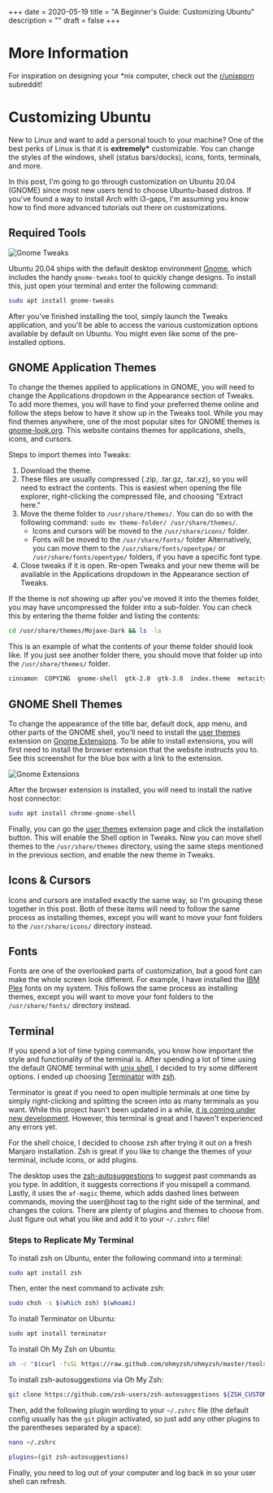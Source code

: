 +++
date = 2020-05-19
title = "A Beginner's Guide: Customizing Ubuntu"
description = ""
draft = false
+++

# More Information

For inspiration on designing your \*nix computer, check out the
[r/unixporn](https://libredd.it/r/unixporn) subreddit!

# Customizing Ubuntu

New to Linux and want to add a personal touch to your machine? One of
the best perks of Linux is that it is **extremely\*** customizable. You
can change the styles of the windows, shell (status bars/docks), icons,
fonts, terminals, and more.

In this post, I\'m going to go through customization on Ubuntu 20.04
(GNOME) since most new users tend to choose Ubuntu-based distros. If
you\'ve found a way to install Arch with i3-gaps, I\'m assuming you know
how to find more advanced tutorials out there on customizations.

## Required Tools

![Gnome
Tweaks](https://img.cleberg.net/blog/20200519-customizing-ubuntu/gnome-tweaks-min.png)

Ubuntu 20.04 ships with the default desktop environment
[Gnome](https://www.gnome.org/), which includes the handy
`gnome-tweaks` tool to quickly change designs. To install
this, just open your terminal and enter the following command:

```sh
sudo apt install gnome-tweaks
```

After you\'ve finished installing the tool, simply launch the Tweaks
application, and you\'ll be able to access the various customization
options available by default on Ubuntu. You might even like some of the
pre-installed options.

## GNOME Application Themes

To change the themes applied to applications in GNOME, you will need to
change the Applications dropdown in the Appearance section of Tweaks. To
add more themes, you will have to find your preferred theme online and
follow the steps below to have it show up in the Tweaks tool. While you
may find themes anywhere, one of the most popular sites for GNOME themes
is [gnome-look.org](https://www.gnome-look.org/). This website contains
themes for applications, shells, icons, and cursors.

Steps to import themes into Tweaks:

1.  Download the theme.
2.  These files are usually compressed (.zip, .tar.gz, .tar.xz), so you
    will need to extract the contents. This is easiest when opening the
    file explorer, right-clicking the compressed file, and choosing
    \"Extract here.\"
3.  Move the theme folder to `/usr/share/themes/`. You can do
    so with the following command:
    `sudo mv theme-folder/ /usr/share/themes/`.
    -   Icons and cursors will be moved to the
        `/usr/share/icons/` folder.
    -   Fonts will be moved to the `/usr/share/fonts/` folder
        Alternatively, you can move them to the
        `/usr/share/fonts/opentype/` or
        `/usr/share/fonts/opentype/` folders, if you have a
        specific font type.
4.  Close tweaks if it is open. Re-open Tweaks and your new theme will
    be available in the Applications dropdown in the Appearance section
    of Tweaks.

If the theme is not showing up after you\'ve moved it into the themes
folder, you may have uncompressed the folder into a sub-folder. You can
check this by entering the theme folder and listing the contents:

```sh
cd /usr/share/themes/Mojave-Dark && ls -la
```

This is an example of what the contents of your theme folder should look
like. If you just see another folder there, you should move that folder
up into the `/usr/share/themes/` folder.

```sh
cinnamon  COPYING  gnome-shell  gtk-2.0  gtk-3.0  index.theme  metacity-1  plank  xfwm4
```

## GNOME Shell Themes

To change the appearance of the title bar, default dock, app menu, and
other parts of the GNOME shell, you\'ll need to install the [user
themes](https://extensions.gnome.org/extension/19/user-themes/)
extension on [Gnome Extensions](https://extensions.gnome.org/). To be
able to install extensions, you will first need to install the browser
extension that the website instructs you to. See this screenshot for the
blue box with a link to the extension.

![Gnome
Extensions](https://img.cleberg.net/blog/20200519-customizing-ubuntu/gnome-extensions-min.png)

After the browser extension is installed, you will need to install the
native host connector:

```sh
sudo apt install chrome-gnome-shell
```

Finally, you can go the [user
themes](https://extensions.gnome.org/extension/19/user-themes/)
extension page and click the installation button. This will enable the
Shell option in Tweaks. Now you can move shell themes to the
`/usr/share/themes` directory, using the same steps mentioned
in the previous section, and enable the new theme in Tweaks.

## Icons & Cursors

Icons and cursors are installed exactly the same way, so I\'m grouping
these together in this post. Both of these items will need to follow the
same process as installing themes, except you will want to move your
font folders to the `/usr/share/icons/` directory instead.

## Fonts

Fonts are one of the overlooked parts of customization, but a good font
can make the whole screen look different. For example, I have installed
the [IBM Plex](https://github.com/IBM/plex/releases) fonts on my system.
This follows the same process as installing themes, except you will want
to move your font folders to the `/usr/share/fonts/`
directory instead.

## Terminal

If you spend a lot of time typing commands, you know how important the
style and functionality of the terminal is. After spending a lot of time
using the default GNOME terminal with [unix
shell](https://en.wikipedia.org/wiki/Bash_(Unix_shell)), I decided to
try some different options. I ended up choosing
[Terminator](https://terminator-gtk3.readthedocs.io/en/latest/) with
[zsh](https://en.wikipedia.org/wiki/Z_shell).

Terminator is great if you need to open multiple terminals at one time
by simply right-clicking and splitting the screen into as many terminals
as you want. While this project hasn\'t been updated in a while, [it is
coming under new
development](https://github.com/gnome-terminator/terminator/issues/1).
However, this terminal is great and I haven\'t experienced any errors
yet.

For the shell choice, I decided to choose zsh after trying it out on a
fresh Manjaro installation. Zsh is great if you like to change the
themes of your terminal, include icons, or add plugins.

The desktop uses the
[zsh-autosuggestions](https://github.com/zsh-users/zsh-autosuggestions)
to suggest past commands as you type. In addition, it suggests
corrections if you misspell a command. Lastly, it uses the
`af-magic` theme, which adds dashed lines between commands,
moving the user@host tag to the right side of the terminal, and changes
the colors. There are plenty of plugins and themes to choose from. Just
figure out what you like and add it to your `~/.zshrc` file!

### Steps to Replicate My Terminal

To install zsh on Ubuntu, enter the following command into a terminal:

```sh
sudo apt install zsh
```

Then, enter the next command to activate zsh:

```sh
sudo chsh -s $(which zsh) $(whoami)
```

To install Terminator on Ubuntu:

```sh
sudo apt install terminator
```

To install Oh My Zsh on Ubuntu:

```sh
sh -c "$(curl -fsSL https://raw.github.com/ohmyzsh/ohmyzsh/master/tools/install.sh)"
```

To install zsh-autosuggestions via Oh My Zsh:

```sh
git clone https://github.com/zsh-users/zsh-autosuggestions ${ZSH_CUSTOM:-~/.oh-my-zsh/custom}/plugins/zsh-autosuggestions
```

Then, add the following plugin wording to your `~/.zshrc`
file (the default config usually has the `git` plugin
activated, so just add any other plugins to the parentheses separated by
a space):

```sh
nano ~/.zshrc
```

```sh
plugins=(git zsh-autosuggestions)
```

Finally, you need to log out of your computer and log back in so your
user shell can refresh.
